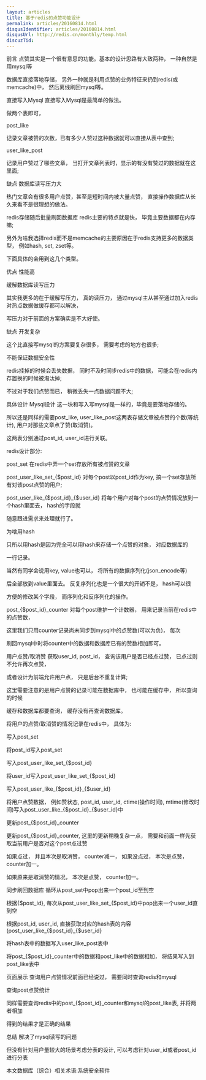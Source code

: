 ```yaml
---
layout: articles
title: 基于redis的点赞功能设计
permalink: articles/20160814.html
disqusIdentifier: articles/20160814.html
disqusUrl: http://redis.cn/monthly/temp.html
discuzTid: 
---
```



前言
点赞其实是一个很有意思的功能。基本的设计思路有大致两种， 一种自然是用mysql等

数据库直接落地存储， 另外一种就是利用点赞的业务特征来扔到redis(或memcache)中， 然后离线刷回mysql等。

直接写入Mysql
直接写入Mysql是最简单的做法。

做两个表即可，

post_like

记录文章被赞的次数，已有多少人赞过这种数据就可以直接从表中查到;

user_like_post

记录用户赞过了哪些文章， 当打开文章列表时，显示的有没有赞过的数据就在这里面;

缺点
数据库读写压力大

热门文章会有很多用户点赞，甚至是短时间内被大量点赞， 直接操作数据库从长久来看不是很理想的做法。

redis存储随后批量刷回数据库
redis主要的特点就是快， 毕竟主要数据都在内存嘛;

另外为啥我选择redis而不是memcache的主要原因在于redis支持更多的数据类型， 例如hash, set, zset等。

下面具体的会用到这几个类型。

优点
性能高

缓解数据库读写压力

其实我更多的在于缓解写压力， 真的读压力， 通过mysql主从甚至通过加入redis对热点数据做缓存都可以解决，

写压力对于前面的方案确实是不大好使。

缺点
开发复杂

这个比直接写mysql的方案要复杂很多， 需要考虑的地方也很多;

不能保证数据安全性

redis挂掉的时候会丢失数据， 同时不及时同步redis中的数据， 可能会在redis内存置换的时候被淘汰掉;

不过对于我们点赞而已， 稍微丢失一点数据问题不大;

具体设计 Mysql设计
这一块和写入写mysql是一样的，毕竟是要落地存储的。

所以还是同样的需要post_like, user_like_post这两表存储文章被点赞的个数(等统计), 用户对那些文章点了赞(取消赞)。

这两表分别通过post_id, user_id进行关联。

redis设计部分:

post_set
在redis中弄一个set存放所有被点赞的文章

post_user_like_set_{$post_id}
对每个post以post_id作为key, 搞一个set存放所有对该post点赞的用户;

post_user_like_{$post_id}_{$user_id}
将每个用户对每个post的点赞情况放到一个hash里面去， hash的字段就

随意跟进需求来处理就行了。

为啥用hash

只所以用hash是因为完全可以用hash来存储一个点赞的对象， 对应数据库的

一行记录。

当然有同学会说用key, value也可以， 将所有的数据序列化(json_encode等)

后全部放到value里面去。 反复序列化也是一个很大的开销不是， hash可以很

方便的修改某个字段， 而序列化和反序列化的操作。

post_{$post_id}_counter
对每个post维护一个计数器， 用来记录当前在redis中的点赞数，

这里我们只用counter记录尚未同步到mysql中的点赞数(可以为负)， 每次

刷回mysql中时将counter中的数据和数据库已有的赞数相加即可。

用户点赞/取消赞
获取user_id, post_id， 查询该用户是否已经点过赞， 已点过则不允许再次点赞，

或者设计为前端允许用户点， 只是后台不重复计算;

这里需要注意的是用户点赞的记录可能在数据库中， 也可能在缓存中， 所以查询的时候

缓存和数据库都要查询， 缓存没有再查询数据库。

将用户的点赞/取消赞的情况记录在redis中， 具体为:

写入post_set

将post_id写入post_set

写入post_user_like_set_{$post_id}

将user_id写入post_user_like_set_{$post_id}

写入post_user_like_{$post_id}_{$user_id}

将用户点赞数据， 例如赞状态, post_id, user_id, ctime(操作时间), mtime(修改时间)写入post_user_like_{$post_id}_{$user_id}中

更新post_{$post_id}_counter

更新post_{$post_id}_counter, 这里的更新稍晚复杂一点， 需要和前面一样先获取当前用户是否对这个post点过赞

如果点过， 并且本次是取消赞， counter减一， 如果没点过， 本次是点赞， counter加一。

如果原来是取消赞的情况， 本次是点赞， counter加一。

同步刷回数据库
循环从post_set中pop出来一个post_id至到空

根据{$post_id}, 每次从post_user_like_set_{$post_id}中pop出来一个user_id直到空

根据post_id, user_id, 直接获取对应的hash表的内容(post_user_like_{$post_id}_{$user_id}

将hash表中的数据写入user_like_post表中

将post_{$post_id}_counter中的数据和post_like中的数据相加， 将结果写入到post_like表中

页面展示
查询用户点赞情况前面已经说过， 需要同时查询redis和mysql

查询post点赞统计

同样需要查询redis中的post_{$post_id}_counter和mysql的post_like表, 并将两者相加

得到的结果才是正确的结果

总结
解决了mysql读写的问题

但没有针对用户量较大的场景考虑分表的设计, 可以考虑针对user_id或者post_id进行分表

本文数据库（综合）相关术语:系统安全软件